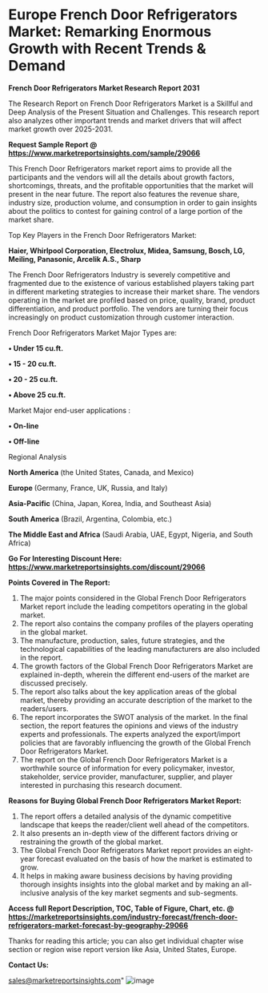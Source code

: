# Europe French Door Refrigerators Market: Remarking Enormous Growth with Recent Trends & Demand

<strong>French Door Refrigerators Market Research Report 2031</strong>

The Research Report on French Door Refrigerators Market is a Skillful and Deep Analysis of the Present Situation and Challenges. This research report also analyzes other important trends and market drivers that will affect market growth over 2025-2031.

<strong>Request Sample Report @ <a href=https://www.marketreportsinsights.com/sample/29066>https://www.marketreportsinsights.com/sample/29066</a></strong>

This French Door Refrigerators market report aims to provide all the participants and the vendors will all the details about growth factors, shortcomings, threats, and the profitable opportunities that the market will present in the near future. The report also features the revenue share, industry size, production volume, and consumption in order to gain insights about the politics to contest for gaining control of a large portion of the market share.

Top Key Players in the French Door Refrigerators Market:

<strong>Haier, Whirlpool Corporation, Electrolux, Midea, Samsung, Bosch, LG, Meiling, Panasonic, Arcelik A.S., Sharp</strong>

The French Door Refrigerators Industry is severely competitive and fragmented due to the existence of various established players taking part in different marketing strategies to increase their market share. The vendors operating in the market are profiled based on price, quality, brand, product differentiation, and product portfolio. The vendors are turning their focus increasingly on product customization through customer interaction.

French Door Refrigerators Market Major Types are:

<strong>• Under 15 cu.ft.

• 15 - 20 cu.ft.

• 20 - 25 cu.ft.

• Above 25 cu.ft.</strong>

Market Major end-user applications :

<strong>• On-line

• Off-line</strong>

Regional Analysis

</u><strong><b>North America</b></strong> (the United States, Canada, and Mexico)

<strong><b>Europe </b></strong>(Germany, France, UK, Russia, and Italy)

<strong><b>Asia-Pacific</b></strong> (China, Japan, Korea, India, and Southeast Asia)

<strong><b>South America</b></strong> (Brazil, Argentina, Colombia, etc.)

<strong><b>The Middle East and Africa</b></strong> (Saudi Arabia, UAE, Egypt, Nigeria, and South Africa)

<strong>Go For Interesting Discount Here: <a href=https://www.marketreportsinsights.com/discount/29066>https://www.marketreportsinsights.com/discount/29066</a></strong>

<strong>Points Covered in The Report:</strong>
<ol>
  <li>The major points considered in the Global French Door Refrigerators Market report include the leading competitors operating in the global market.</li>
  <li>The report also contains the company profiles of the players operating in the global market.</li>
  <li>The manufacture, production, sales, future strategies, and the technological capabilities of the leading manufacturers are also included in the report.</li>
  <li>The growth factors of the Global French Door Refrigerators Market are explained in-depth, wherein the different end-users of the market are discussed precisely.</li>
  <li>The report also talks about the key application areas of the global market, thereby providing an accurate description of the market to the readers/users.</li>
  <li>The report incorporates the SWOT analysis of the market. In the final section, the report features the opinions and views of the industry experts and professionals. The experts analyzed the export/import policies that are favorably influencing the growth of the Global French Door Refrigerators Market.</li>
  <li>The report on the Global French Door Refrigerators Market is a worthwhile source of information for every policymaker, investor, stakeholder, service provider, manufacturer, supplier, and player interested in purchasing this research document.</li>
</ol>
<strong>Reasons for Buying Global French Door Refrigerators Market Report:</strong>

<ol>
  <li>The report offers a detailed analysis of the dynamic competitive landscape that keeps the reader/client well ahead of the competitors.</li>
  <li>It also presents an in-depth view of the different factors driving or restraining the growth of the global market.</li>
  <li>The Global French Door Refrigerators Market report provides an eight-year forecast evaluated on the basis of how the market is estimated to grow.</li>
  <li>It helps in making aware business decisions by having providing thorough insights insights into the global market and by making an all-inclusive analysis of the key market segments and sub-segments.</li>
</ol>
<strong>Access full Report Description, TOC, Table of Figure, Chart, etc. @ <a href=https://marketreportsinsights.com/industry-forecast/french-door-refrigerators-market-forecast-by-geography-29066>https://marketreportsinsights.com/industry-forecast/french-door-refrigerators-market-forecast-by-geography-29066</a></strong>


Thanks for reading this article; you can also get individual chapter wise section or region wise report version like Asia, United States, Europe.

<strong>Contact Us:</strong>

sales@marketreportsinsights.com"
![image](https://github.com/user-attachments/assets/b89976b3-c79e-4e2e-a8aa-e6fb9f5971f8)
